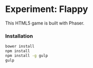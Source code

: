 Experiment: Flappy
=================

This HTML5 game is built with Phaser.

### Installation

```bash
bower install
npm install
npm install -g gulp
gulp
```
